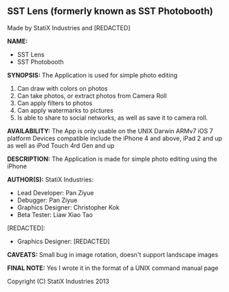 **SST Lens (formerly known as SST Photobooth)**
------------------------------------------------------
Made by StatiX Industries and [REDACTED]

**NAME:**
* SST Lens
* SST Photobooth

**SYNOPSIS:**
The Application is used for simple photo editing
  
1. Can draw with colors on photos
2. Can take photos, or extract photos from Camera Roll
3. Can apply filters to photos
4. Can apply watermarks to pictures
5. Is able to share to social networks, as well as save it to camera roll.
  

**AVAILABILITY:**
The App is only usable on the UNIX Darwin ARMv7 iOS 7 platform
Devices compatible include the iPhone 4 and above, iPad 2 and up as well as iPod Touch 4rd Gen and up
  

**DESCRIPTION:**
The Application is made for simple photo editing using the iPhone
  
**AUTHOR(S):**
StatiX Industries:
* Lead Developer: Pan Ziyue
* Debugger: Pan Ziyue
* Graphics Designer: Christopher Kok
* Beta Tester: Liaw Xiao Tao

[REDACTED]:
* Graphics Designer: [REDACTED]
  

**CAVEATS:**
Small bug in image rotation, doesn't support landscape images

**FINAL NOTE:**
Yes I wrote it in the format of a UNIX command manual page
  
Copyright (C) StatiX Industries 2013